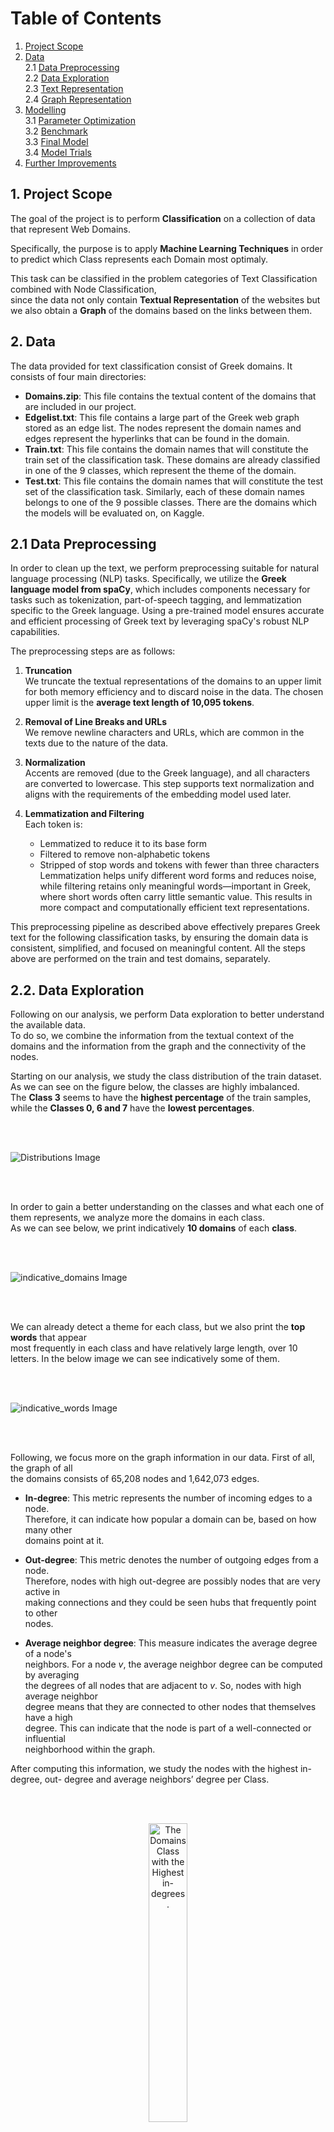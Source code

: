 # Table of Contents

1. [Project Scope](#1-project-scope)  
2. [Data](#2-data)  
   2.1 [Data Preprocessing](#21-data-preprocessing)  
   2.2 [Data Exploration](#22-data-exploration)  
   2.3 [Text Representation](#23-text-representation)  
   2.4 [Graph Representation](#24-graph-representation)  
3. [Modelling](#3-modelling)  
   3.1 [Parameter Optimization](#31-parameter-optimization)  
   3.2 [Benchmark](#32-benchmark)  
   3.3 [Final Model](#33-final-model)  
   3.4 [Model Trials](#34-model-trials)  
4. [Further Improvements](#4-further-improvements)




## 1. Project Scope 
The goal of the project is to perform **Classification** on a collection of data that represent Web Domains.  


Specifically, the purpose is to apply **Machine Learning Techniques** in order to predict which Class represents each Domain most optimaly.  


This task can be classified in the problem categories of Text Classification combined with Node Classification,  
since the data not only contain **Textual Representation** of the websites but we also obtain a **Graph** of the domains based on the links between them.  


## 2. Data 
  The data provided for text classification consist of Greek domains. It consists of four main 
directories: 
- **Domains.zip**: This file contains the textual content of the domains that are included 
in our project.  
- **Edgelist.txt**: This file contains a large part of the Greek web graph stored as an edge
list. The nodes represent the domain names and edges represent the hyperlinks that 
can be found in the domain. 
- **Train.txt**: This file contains the domain names that will constitute the train set of the 
classification task. These domains are already classified in one of the 9 classes, which 
represent the theme of the domain.  
- **Test.txt**: This file contains the domain names that will constitute the test set of the 
classification task. Similarly, each of these domain names belongs to one of the 9 
possible classes. There are the domains which the models will be evaluated on, on 
Kaggle. 


## 2.1 Data Preprocessing

  In order to clean up the text, we perform preprocessing suitable for natural language processing (NLP) tasks. Specifically, we utilize the **Greek language model from spaCy**, which includes components necessary for tasks such as tokenization, part-of-speech tagging, and lemmatization specific to the Greek language. Using a pre-trained model ensures accurate and efficient processing of Greek text by leveraging spaCy's robust NLP capabilities.

The preprocessing steps are as follows:

1. **Truncation**  
   We truncate the textual representations of the domains to an upper limit for both memory efficiency and to discard noise in the data. The chosen upper limit is the **average text length of 10,095 tokens**.

2. **Removal of Line Breaks and URLs**  
   We remove newline characters and URLs, which are common in the texts due to the nature of the data.

3. **Normalization**  
   Accents are removed (due to the Greek language), and all characters are converted to lowercase. This step supports text normalization and aligns with the requirements of the embedding model used later.

4. **Lemmatization and Filtering**  
   Each token is:
   - Lemmatized to reduce it to its base form
   - Filtered to remove non-alphabetic tokens
   - Stripped of stop words and tokens with fewer than three characters
    Lemmatization helps unify different word forms and reduces noise, while filtering retains only meaningful words—important in Greek, where short words often carry  little semantic value. This results in more compact and computationally efficient text representations.

This preprocessing pipeline as described above effectively prepares Greek text for the 
following classification tasks, by ensuring the domain data is consistent, simplified, and 
focused on meaningful content. 
All the steps above are performed on the train and test domains, separately.  

## 2.2. Data Exploration

Following on our analysis, we perform Data exploration to better understand the available data.  
To do so, we combine the information from the textual context of the domains and the  information from the graph and the connectivity of the nodes.  


Starting on our analysis, we study the class distribution of the train dataset.  As we can see on the figure below, the classes are highly imbalanced.  
The **Class 3** seems to have the **highest percentage** of the train samples, while the **Classes 0, 6 and 7** have the **lowest percentages**.

<br><br>

![Distributions Image](images/class_dist.png)

<br><br>

In order to gain a better understanding on the classes and what each one of them represents, we analyze more the domains in each class.  
As we can see below, we print indicatively **10 domains** of each **class**.

<br><br>

![indicative_domains Image](images/indicative_domains.png)

<br><br>

We can already detect a theme for each class, but we also print the **top words** that appear  
most frequently in each class and have relatively large length, over 10 letters. 
In the below image we can see indicatively some of them.

<br><br>

![indicative_words Image](images/indicative_words.png)

<br><br>

Following, we focus more on the graph information in our data. First of all, the graph of all  
the domains consists of 65,208 nodes and 1,642,073 edges.

- **In-degree**: This metric represents the number of incoming edges to a node.  
  Therefore, it can indicate how popular a domain can be, based on how many other  
  domains point at it.

- **Out-degree**: This metric denotes the number of outgoing edges from a node.  
  Therefore, nodes with high out-degree are possibly nodes that are very active in  
  making connections and they could be seen hubs that frequently point to other  
  nodes.

- **Average neighbor degree**: This measure indicates the average degree of a node's  
  neighbors. For a node *v*, the average neighbor degree can be computed by averaging  
  the degrees of all nodes that are adjacent to *v*. So, nodes with high average neighbor  
  degree means that they are connected to other nodes that themselves have a high  
  degree. This can indicate that the node is part of a well-connected or influential  
  neighborhood within the graph.

After computing this information, we study the nodes with the highest in-degree, out-
degree and average neighbors’ degree per Class.


<br><br>
<p align="center">
  <img src="images/in-degrees.png" width="35%" alt="The Domains Class with the Highest in-degrees."><br>
  <span style="color: lightblue;">Image 4: The Domains Class with the Highest In-Degrees</span>
</p>

<br><br>

<p align="center">
  <img src="images/out-degrees.png" width="35%" alt="The Domains Class with the Highest out-degrees."><br>
  <span style="color: lightblue;">Image 5: The Domains Class with the Highest Out-Degrees</span>
</p>

<br><br>

<p align="center">
  <img src="images/avg-degrees.png" width="35%" alt="The Domains Class with the Highest average degrees."><br>
  <span style="color: lightblue;">Image 6: The Domains Class with the Highest Average Degrees</span>
</p>

<br><br>


As we can see from the above, and especially from in-degrees and out-degrees results, there
seem to be a clear theme for each Class. If we combine all of the above insights we can
conclude the following:

<br><br>
<p align="center">
  <img src="images/class_desc_table.png" width="70%" alt="Class Description"><br>
</p>

<br><br>



Next in our analysis, we study the communities that are formed on the train domains in each of the 9
Classes. To do so we utilize the Louvain method, which can provide valuable insights into the
structural organization and cohesiveness of the nodes within each class and we calculate the number
of communities per Class.

<br><br>
<p align="center">
  <img src="images/communities_num.png" width="50%" alt="Communities"><br>
</p>

<br><br>

The number of communities detected in each class indicates how the nodes within each
class are grouped based on their connections. In our data, the numbers range from 7 to 11

communities per class, however there is no huge difference between the classes. Some
remarks on that:

- **Classes with Higher Number of Communities (10-11):** 
    Classes 0, 1, 2, 5, and 8 have
    more communities than the rest. This might suggests that these classes have a more
    complex structure with multiple distinct subgroups. These classes may have more
    diverse or varied content, leading to the formation of more subgroups within the
    network, which could represent different themes, or areas of interest.
- **Classes with Fewer Communities (7-9)** : Classes 3, 4, 6, and 7 have fewer
    communities. This indicates a more cohesive structure with fewer groups. These
    classes might have more homogenous content or stronger interconnections among
    the nodes, resulting in fewer, more significant clusters.

Finally, before we continue with the rest components of the model development, we print some
informative statistics on the train and test dataset, but also per each of the Classes.

<br><br>
<p align="center">
  <img src="images/domain_stats.png" width="50%" alt="domain_stats"><br>
</p>

<br><br>

The vocabulary size is quite large, reflecting a rich and diverse set of words used across the
textual content of the domains. However, there are 30,428 out-of-vocabulary (OOV) words
in the test set, which is significant. This could imply that there are many words in the test set
that the model has not seen during training, potentially affecting the model's ability later on
to accurately interpret test data.

Generally, the average lengths of the texts per class seem similar. However, Class 3 has the
highest average document length (3, 813 tokens), indicating that documents in this class tend
to be longer and possibly more detailed. As a reminder, this Class seems to contain domains
from the “News” domain, so this can explain this fact.

## 2.3. Text Representation

After the data preprocessing & exploration, we continue with creating a valid representation
of the text data, in order to use them in the classification models. There are various choices
on this area (e.g., tf-idf representation, embeddings using pretrained Greek model from fast-
text), but the most helpful representation was achieved by utilizing pre – trained models
based on BERT and extracting the embeddings of the words in our text.

As we know, BERT provides embeddings with contextual information, allowing them to
capture the meaning of words based on their surrounding context, which often leads to
more accurate representations for downstream tasks. Furthermore, due to the limited
availability of high-quality models for Greek text, using BERT embeddings becomes crucial as
it outperforms other models (e.g. fast-text that was also used, did not result in good
performance).

Specifically, since the textual representation of the domains is in the Greek language, we
used a Sentence Transformer based on the Greek media Bert model 1. This model was
trained on a custom dataset containing triplets from the combined Greek “internet”, “social-
media” and “press” domains. The dataset was created by sampling triplets of sentences
from the same domain, where the first two sentences are more similar than the third one.
Training objective was to maximize the similarity between the first two sentences and
minimize the similarity between the first and the third sentence.

By utilizing this pre-trained model, each sentence is mapped to a 768 - dimensional dense
vector space, which will be used as input to our classification models later.

It should be noted, that besides this transformer, we tested another Bert based model,
which is also trained in Greek texts.  
Specifically, we obtained the embeddings of the tokens
of each sentence and produced the sentence embedding by averaging the tokens’
embeddings. However, by comparing the performance of these embeddings with the
embeddings produced from the Sentence Tokenizer on our baseline model (Simple Logistic
Regression model, described below), we concluded that the Sentence Tokenizer embeddings
produce more accurate representations. This discrepancy between those two might be due
to the way these models were trained or the data that were used, since the Sentence
Tokenizer mentions that it was trained on social media data and press domains, which might
be more similar to our data.

Therefore, to conclude each sentence/record is of shape (768,) and therefore our initial
training set consists of 1,812 sentences of size 768.

## 2.4 Graph Representation
Up to here, we have managed to represent the textual information of the domains; however
we also need to capture information from the graph, in order to make the classification
more accurate.

Specifically, we capture the connectivity of the nodes – domains in the graph based on the
following methodology:
- Firstly, we generate **random walks** (20 random walks with max depth of 40 nodes)
for nodes in the graph. Each walk starts from a domain node and randomly traverses
neighboring domains, capturing local domain relationships.
- Then, we represent each random walk sequence as a “text” document, where nodes
visited in the random walk correspond to “words” in the text. We utilize and train
Word2Vec model to learn embeddings for each node based on these sequences,
capturing the structural information of the graph and contextual relationships
between domains. This **Word2Vec** model is a skip-gram model which basically learns
to predict the neighboring domains given a domain, and we use a window size of 10,
meaning the model considers 10 neighboring domains on each side of the domain
during training.

Therefore, from the procedure above, each domain node in the graph will be represented by
a dense vector of size **(128,)** which is our chosen embedding size in the **Word2Vec** model,
capturing the structural information and relationships with other domains in the graph.
In addition to using random walks for generating node embeddings, we also incorporate
structural features for each domain node
Specifically, we utilize the **in-degree**, **out-degree**, and **average neighbor degree**. These
features are also explained in the Data Exploration analysis, however in general they provide
information about the connectivity of nodes, as the in-degree represents the node
popularity within the network, the out-degree represents the node's activity and finally the
average neighbor degree provides insights into the connectivity of a node's neighbors,
helping to understand the local network density around the node.
We also extracted an additional feature **(1,)** by converting the graph to an undirected graph
and partitioning the nodes into communities based on their connectivity patterns using the
Louvain algorithm.
Combining these four features with the learned **embeddings** from **Word2Vec (deep walks)**,
we get node representations of size **(132,)**, which will later be used in the modeling process.


## 3. Modelling
In this section, we describe the developed final model and some trial models that achieved a
satisfactory score. We aimed to leverage both textual information and graph structural
features in order to achieve high classification accuracy. To achieve this, we developed the
following model architecture that effectively integrates both the text and the graph data,
enabling comprehensive analysis and capturing the interplay between textual content and
network structure for improved performance.

## 3.1. Parameter Optimization
In order to find the optimal hyper – parameters that could be used in the models developed
and mentioned below, we opted to perform tuning using the Optuna framework3. Optuna is
an open-source optimization library, which searches the optimal solution by trial and error in
the search space that is defined by us (by defining the lower value, the upper value and the
step size (wherever needed) of each hyper-parameter), and it automatically prunes
unpromising trials for faster results.
Specifically, it leverages a history of past trials to inform subsequent hyperparameter
selections. By analyzing this historical data, it identifies promising regions of the
hyperparameter space to explore further. This iterative refinement is driven by a Bayesian
optimization algorithm, which enables efficient and effective hyperparameter optimization.
For this project, we defined a maximum of 50 trials for the hyperparameter optimization
process.


## 3.2. Benchmark
In order to obtain a benchmark model and initially check the performance of our chosen
features in the text classification process, we train and evaluate a simple Logistic Regression
model.
On our first trial, we utilized as input to the model only the text embeddings and the results
can be seen below. As expected, the performance is not optimal as it achieves an accuracy
of 58% and a macro f1-score of 59%.

<br><br>
<p align="center">
  <img src="images/benchmark_class_report.png" width="40%" alt="BENCHMARK CLASS REPORT"><br>
</p>
<br><br>

<br><br>
<p align="center">
  <img src="images/benchmark_conf_matrix.png" width="40%" alt="BENCHMARK CONF MATRIX"><br>
</p>
<br><br>

We should also note that we examined the Logistic Regression performance using SVD on
the text representations, to reduce the dimensionality of the text features before feeding them 
into the logistic regression classifier and reduce any possible noise that is present in
our data. The number of features we tested varied from 100-200, which they explained over
95% of the variance. However, the performance was not improved, so the SVD was not
further used.

## 3.3 Final model
In this section, we present the architecture of our modeling approach, which produced the
model with the best performance.
Specifically, this architecture sequentially utilizes three different models. The output of each
model serves as the input to the subsequent model, with additional features incorporated at
each stage. A high – level representation can be seen below:

<br><br>
<p align="center">
  <img src="images/final_model_architecture.png" width="30%" alt="final_model_architecture"><br>
</p>
<br><br>


### Model 1: MLP using text embeddings
Starting the modeling process, we decide to train a MLP model that takes as input features
the text embeddings produced using the Sentence Tokenizer, of size (768,). We firstly split
the data into 90% train and 10% validation sets, in order to evaluate the generalization
power of each model. Then, we define the search space to be used in the Optuna
framework, where we define the max trials as 50:



<br><br>
<p align="center">
  <img src="images/mlp_parameters.png" width="40%" alt="IMAGE MLP PARAMETERS"><br>
</p>
<br><br>

For the training process, we also utilize Early Stopping in order to avoid the overfitting of the
model, using as patience 5 epochs and then we train the model for 100 epochs. The model
with the best hyper-parameters is the following, which achieves a train loss of 0.8964 and a
validation loss of 1.0685:

<br><br>
<p align="center">
  <img src="images/BIG_PIC.png" width="100%" alt="IMAGE MLP PARAMETERS"><br>
</p>
<br><br>


From the above plots we can see that after around 20 epochs, the training and validation
loss curves start to converge, indicating that the model is stabilizing. However, the training
loss continues to decrease, while the validation loss shows a slight increase towards the end,
indicating potential overfitting. Besides the Early Stopping mechanism we used, which
worked and stopped the training at around 40 epochs, we could utilize Regularization
methods or increase the dropout rate.

Using the validation dataset, we evaluate the trained MLP model, which leads to the
following results. As we can see, this model already outperforms the Logistic Regression
used as baseline, which was expected.

<br><br>
<p align="center">
  <img src="images/conf_matrix_model1.png" width="40%" alt="IMAGE MLP PARAMETERS"><br>
</p>
<br><br>

<br><br>
<p align="center">
  <img src="images/classification_report_model_1.png" width="40%" alt="IMAGE MLP PARAMETERS"><br>
</p>
<br><br>

### Model 2: MLP using the output of Model 1 combined with  representations
After training the best-performing MLP on the first step, we obtain the probability
distribution it produces for each input, which has a size of **(9,)** corresponding to our 9
classes. 


This probability distribution reflects the confidence of this model in assigning each
input to the classes. In order to further enhance our model's performance, we introduce the
additional - based features.  


Specifically, we create the  representation as described in the respective section
above. This representation consists of feature vectors of size 128, derived from **Word2Vec**
application on **random walks**, along with the three-node metrics: in-degree, out-degree, and
average neighbors' degree and the **(1,)** vector that indicates the partition. These combined
vectors, totaling a size of 132 (128 + 3+1), capture the structural properties and connectivity
information of the nodes within the.  


This combined input for the second MLP, is thus formed by concatenating the probability
distribution from **Model 1** with the  representation vectors. The purpose of using the
probability distribution from **Model 1** as an input to **Model** 2 is twofold.  


Firstly, it enables **Model 2** to build upon the initial classification, leveraging the probabilistic information that
reflects the initial model's confidence in class assignments.  
Secondly, by integrating this probabilistic data with graph-based features, **Model 2** can refine its understanding of the
input data, potentially capturing more complex relationships and dependencies that the initial model might have missed.  
Following, using the approach described earlier, we scale the input vectors since the features are on a different scale, where the probabilities range from 0 to 1 and the representation features are much larger numbers.


We tried both no scaled and scaled input data, and we saw that scaling helped in the convergence of algorithms and resulted in betterresults (val loss and accuracy).
Again, as of **Model 1**, we define the same search space for the **Optuna** framework to utilize
and find the best hyper – parameters, by performing 50 trials at maximum and we utilize
**Early Stopping**. The model with the best hyper-parameters is the following, which achieves a
train loss of 0.2842 and a validation loss 0f 0.7445:


<br><br>
<p align="center">
  <img src="images/BIG_PIC_model2.png" width="100%" alt="IMAGE MLP PARAMETERS"><br>
</p>
<br><br>

From the plots we can see that the validation loss starts to level off around the 5th epoch  and shows minimal improvement after that, indicating that the model may start overfitting to the training data around this point.
The training loss continues to decrease steadily throughout the training period, suggesting that the model is continuing to learn the specifics of the training data.  
The gap between the training loss and the validation loss widens as the epochs progress.  
This widening gap is a strong indicator of overfitting, where the model performs well on training data but does not generalize as well to unseen validation data.  


To resolve this, we could add regularization methods or widen the search space of the hyper parameters, by increasing the possible dropout rates.  
Using the validation dataset, we evaluate the best MLP model produced, which leads to the following results.  

<br><br>
<p align="center">
  <img src="images/model1_accuracy.png" width="40%" alt="IMAGE MLP PARAMETERS"><br>
</p>
<br><br>

As we can see, this model achieves better performance that the first MLP model, since it effectively integrates the probability distribution from Model 1 with the enriched graph representations.  
The enhanced feature set enables the model to capture more complex patterns and relationships, thereby providing a more comprehensive understanding and classification of the input data. 

We could mention that:
- We also developed and tested one MLP model (instead of 2) that integrates text
embeddings and -based features. Specifically, we truncated the text
embeddings to a 100-dimensional space and combined them with 132 -based
features, creating a comprehensive feature set to capture both textual and
structural information. We ultimately decided to abandon this model, which
combined truncated 100-dimensional text embeddings with 132 -based
features, as its performance on the submission test was slightly lower compared to
the alternative model.

<br><br>
<p align="center">
  <img src="images/graph-based_mlp_model1_accuracy.png" width="40%" alt="IMAGE MLP PARAMETERS"><br>
</p>
<br><br>

- Furthermore, we tested a Logistic Regression model using same features set. The
model's performance improved significantly with these enhanced features
compared to the benchmark Logistic Regression and achieves accuracy of 68%;
however it remains worse than the MLP model 2.

<br><br>
<p align="center">
  <img src="images/logreg-based_mlp_model1_accuracy.png" width="40%" alt="IMAGE MLP PARAMETERS"><br>
</p>
<br><br>

### Model 3: GCN using the output of Model 2 combined with graph representations
As a final model, we decided to use a Graph Convolutional Neural Network (GCN) model, which is suitable for data similar to those used in this project, since they are a class of neural networks specifically designed to work with graph-structured data.


More analytically, GCNs is a powerful technique for extracting and summarizing node information within a graph structure. It is derived from the convolution operation used in Convolutional Neural Networks (CNNs), which are commonly applied to image data.  
In GCNs we create features for each node, and we store them in a feature matrix for efficiency purposes. Like almost every Graph Deep Learning Architecture, the GCN also has two key processes: Message passing and Update.  
In GCNs, the message passing, and aggregation step involves aggregating features from neighboring nodes and the node itself (a weighted sum of the feature vectors of the neighbors).  
To ensure appropriate scaling, we use a normalized adjacency matrix. The update rule combines the aggregated features with a learnable weight matrix and applies a non-linearity function.


The combination of these steps in multiple layers allows GCNs to effectively capture the
structural information of the graph and learn meaningful node embeddings.


More specifically, regarding the input features, we should note that since the entire graph is
used as data, features should be created for all nodes.  
Therefore, for the nodes where we have data available, we utilize the probability vector of size **(9,)** which is produced from the Model 2 and the 128-dimensional vectors produced from the random walks using Word2Vec (as explained in the respective section).


For the nodes where we do not have data, we generate 9 random values between 0 and 1, and also use the 128-dimensional vectors the random walks using the Word2Vec model. The use of those embeddings which contain Topological Context is a better alternative to the creation of random features.


With our approach, the model has information even before the beginning of its training.  
The architecture of the GCN consists of two GCN layers followed by a fully connected layer.  
In the forward pass, the input features propagate through the first GCN layer, followed by a ReLU activation function and dropout for regularization.  
Then the output passes through the second GCN layer with similar activation and dropout.  
Finally, the output is fed into a linear layer to produce class scores, which are then passed through a log-softmax function to
obtain output probabilities over classes.  
We train the model for 150 epochs. The hyper-parameters used to train the model are the following:


<br><br>
<p align="center">
  <img src="images/parameters_table_gcn.png" width="40%" alt="IMAGE MLP PARAMETERS"><br>
</p>
<br><br>

The results can be seen below. The model achieves a train loss of 0.7550 and a validation
loss of 0.9162.  
From the plot of train and validation loss, we can see that the issue of
overfitting seems to be resolved or at least is less present.

<br><br>
<p align="center">
  <img src="images/model_loss_gcn_lineplot.png" width="80%" alt="IMAGE MLP PARAMETERS"><br>
</p>
<br><br>

Using the validation dataset, we evaluate the model produced, which leads to the following results.  
As we can see, this model achieves accuracy at 71% and a f1-score of 68%.

<br><br>
<p align="center">
  <img src="images/gcn_accuracy_report.png" width="40%" alt="IMAGE MLP PARAMETERS"><br>
</p>
<br><br>

We should notice that even though the accuracy is slightly less than the previous MLP model, the overfitting issue seems to be better in this model.


By utilizing the probability distributions produced from this model for the unknown test set, we achieve a Private loss of 0.9196 and a Public loss of 0.8620 on the Kaggle
submission.


## 3.4 Model Trials

### • Modeling Trials:
- We initially tested models using different feature sets independently:
  - MLP model using the text embeddings alone.
  - MLP model using graph-based features alone, both with and without Louvain community labels.

### • Combined Feature Models:
- We experimented with combining text embeddings and graph-based features:
  - MLP model using the full text embeddings (768,) combined with graph-based features.
  - MLP model using the truncated text embeddings (100,) combined with graph-based features.

### • Feature Scaling:
- For every feature set combination, we evaluated the model performance both with and without feature scaling to assess its impact on results.

Best Model Identification based on the final leaderboard results.


After the private results were revealed on Kaggle post-competition, we observed that our best model achieved a score of 0.8735. However, this model was not selected for evaluation because its public score on a sample of the test set (0.9881) was lower than our best
submission's public score (0.8929).


The best predictions were the output of the second MLP model, using the described
approach, combining the predicted probabilities with the graph-based features of size (141,)


# 4. Further Improvements
For further improvements, several strategies could be explored to address observed
limitations and enhance model performance.
<br>
➢ Firstly, given the indications of overfitting observed in our models, implementing
regularization techniques such as batch normalization layers in the MLP
architectures could help mitigate this issue.
<br>
➢ Additionally, to address discrepancies between validation and test losses,
techniques such as cross-validation could be employed for fine-tuning, providing a
more robust assessment of model performance across different data splits.
<br>
➢ Moreover, to handle the imbalanced dataset, approaches like data augmentation or
random sampling could be employed to ensure better representation of minority
classes.
<br>
➢ Exploring advanced feature engineering methods such as topic modeling to extract
topic distributions from texts, instead of relying solely on text model’s predicted
probability distributions, could enhance the model's ability to capture nuanced
information. <br>
➢ Lastly, for improving graph-related features, incorporating additional measures such
as PageRank or other centrality metrics could provide richer representations of node
importance and connectivity within the graph structure.
